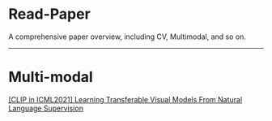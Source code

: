 # Read-Paper
A comprehensive paper overview, including CV, Multimodal, and so on.

---

# Multi-modal
[[CLIP in ICML2021] Learning Transferable Visual Models From Natural Language Supervision](https://github.com/sjystone/Read-Paper/tree/main/Multi-Modal/%5BCLIP%20in%20ICML2021%5D%20Learning%20Transferable%20Visual%20Models%20From%20Natural%20Language%20Supervision)
